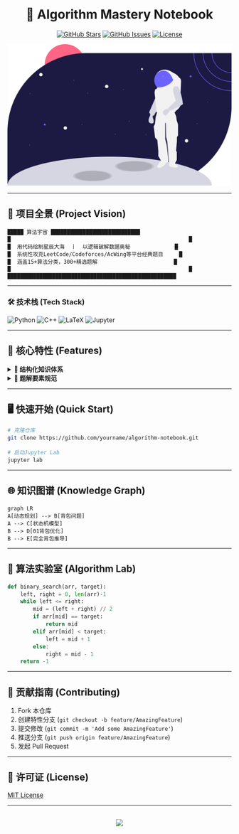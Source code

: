 <!-- 顶部动态徽章 -->
<div align="center">

# 🚀 Algorithm Mastery Notebook

[![GitHub Stars](https://img.shields.io/github/stars/StayOne1/Notes?style=for-the-badge&logo=starship&color=00ffff&logoColor=white)](https://github.com/StayOne1/Notes/stargazers)
[![GitHub Issues](https://img.shields.io/github/issues/StayOne1/algorithm-notebook?style=for-the-badge&logo=telegram&color=7b42f5)](https://github.com/StayOne1/Notes/issues)
[![License](https://img.shields.io/badge/license-MIT-%23007bff?style=for-the-badge&logo=open-source-initiative)](https://github.com/StayOne1/Notes/tree/main/LICENSE)

![Algorithm Header](https://raw.githubusercontent.com/StayOne1/Notes/main/assets/header.svg)

</div>

---

## 🌌 项目全景 (Project Vision)
```text
█████ 算法宇宙 ████████████████████████████
█                                                        █
█  用代码绘制星辰大海  丨  以逻辑破解数据奥秘              █
█  系统性攻克LeetCode/Codeforces/AcWing等平台经典题目     █
█  涵盖15+算法分类，300+精选题解                        █
█                                                        █
█████████████████████████████████████████████████████
```

---

### 🛠️ 技术栈 (Tech Stack)
<p align="left">
  <img src="https://img.shields.io/badge/Python-3776AB?style=flat-square&logo=python&logoColor=white" alt="Python">
  <img src="https://img.shields.io/badge/C++-00599C?style=flat-square&logo=c%2B%2B&logoColor=white" alt="C++">
  <img src="https://img.shields.io/badge/LaTeX-008080?style=flat-square&logo=latex&logoColor=white" alt="LaTeX">
  <img src="https://img.shields.io/badge/Jupyter Notebook-F37626?style=flat-square&logo=jupyter&logoColor=white" alt="Jupyter">
</p>

---

## 🧠 核心特性 (Features)
<details>
<summary><strong>📂 结构化知识体系</strong></summary>

```bash
├── 数据结构
│   ├── 链表
│   ├── 树与图
│   └── 高级数据结构
├── 算法范式
│   ├── 分治策略
│   ├── 动态规划
│   └── 贪心算法
└── 专项突破
    ├── 位运算技巧
    ├── 几何问题
    └── 数学方法
```
</details>

<details>
<summary><strong>🎯 题解要素规范</strong></summary>

每篇题解包含：
```markdown
- 复杂度分析
- 多种解法对比
- 测试用例设计
- 可视化推导
- 相关题目延伸
```
</details>

---

## 🖥️ 快速开始 (Quick Start)
```bash
# 克隆仓库
git clone https://github.com/yourname/algorithm-notebook.git

# 启动Jupyter Lab
jupyter lab
```

---

## 🌐 知识图谱 (Knowledge Graph)
```mermaid
graph LR
A[动态规划] --> B[背包问题]
A --> C[状态机模型]
B --> D[01背包优化]
B --> E[完全背包推导]
```

---

## 🧪 算法实验室 (Algorithm Lab)
```python
def binary_search(arr, target):
    left, right = 0, len(arr)-1
    while left <= right:
        mid = (left + right) // 2
        if arr[mid] == target:
            return mid
        elif arr[mid] < target:
            left = mid + 1
        else:
            right = mid - 1
    return -1
```

---

## 🤝 贡献指南 (Contributing)
1. Fork 本仓库
2. 创建特性分支 (`git checkout -b feature/AmazingFeature`)
3. 提交修改 (`git commit -m 'Add some AmazingFeature'`)
4. 推送分支 (`git push origin feature/AmazingFeature`)
5. 发起 Pull Request

---

## 📜 许可证 (License)
[MIT License](LICENSE)

---

<div align="center">
<br>
<a href="https://github.com/yourname/algorithm-notebook">
  <img src="https://forthebadge.com/images/badges/built-with-science.svg" height="28">
</a>
</div>